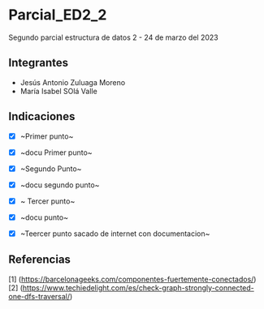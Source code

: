 # Parcial_ED2_2
Segundo parcial estructura de datos 2 - 24 de marzo del 2023
## Integrantes
- Jesús Antonio Zuluaga Moreno
- María Isabel SOlá Valle

## Indicaciones
- [x] ~Primer punto~
- [x] ~docu Primer punto~
- [x] ~Segundo Punto~
- [x] ~docu segundo punto~
- [x] ~ Tercer punto~
- [x] ~docu punto~
- [x] ~Teercer punto sacado de internet con documentacion~


## Referencias 
[1] (https://barcelonageeks.com/componentes-fuertemente-conectados/)
[2] (https://www.techiedelight.com/es/check-graph-strongly-connected-one-dfs-traversal/)
